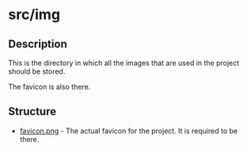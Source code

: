src/img
=======

## Description

This is the directory in which all the images that are used in the project
should be stored.

The favicon is also there.

## Structure

* [favicon.png](favicon.png) - The actual favicon for the project. It is required to be there.
